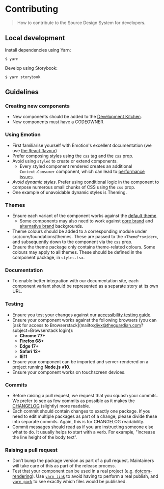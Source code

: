 # Contributing

> How to contribute to the Source Design System for developers.

## Local development

Install dependencies using Yarn:

```shell
$ yarn
```

Develop using Storybook:

```shell
$ yarn storybook
```

## Guidelines

### Creating new components

-   New components should be added to the [Development Kitchen](../packages/@guardian/source-react-components-development-kitchen).
-   New components must have a CODEOWNER.

### Using Emotion

-   First familiarise yourself with Emotion's excellent documentation (we use [the React flavour](https://emotion.sh/docs/introduction#react))
-   Prefer composing styles using the `css` tag and the `css` prop.
-   Avoid using `styled` to create or extend components.
    -   Every styled component rendered creates an additional `Context.Consumer` component, which can lead to [performance issues](https://calendar.perfplanet.com/2019/the-unseen-performance-costs-of-css-in-js-in-react-apps/).
-   <em>Avoid dynamic styles</em>. Prefer using conditional logic in the component to compose numerous small chunks of CSS using the `css` prop.
-   One example of unavoidable dynamic styles is Theming.

### Themes

-   Ensure each variant of the component works against the [default theme](https://www.theguardian.design/2a1e5182b/p/1377a6-themes/b/293ddb).
    -   Some components may also need to work against [core brand](https://www.theguardian.design/2a1e5182b/p/1377a6-themes/b/4893db) and [alternative brand](https://www.theguardian.design/2a1e5182b/p/1377a6-themes/b/21c6cc) backgrounds.
-   Theme colours should be added to a corresponding module under src/core/foundations/themes. These are passed to the `<ThemeProvider>`, and subsequently down to the component via the `css` prop.
-   Ensure the theme package only contains theme-related colours. Some colours may apply to all themes. These should be defined in the component package, in `styles.tsx`.

### Documentation

-   To enable better integration with our documentation site, each component variant should be represented as a separate story at its own URL.

### Testing

-   Ensure you test your changes against our [accessibility testing guide](06-accessibility.md).
-   Ensure your component works against the following browsers (you can [ask for access to Browserstack](mailto:divx@theguardian.com?subject=Browserstack login)):
    -   **Chrome 77+**
    -   **Firefox 68+**
    -   **Edge 17+**
    -   **Safari 12+**
    -   **IE11**
-   Ensure your component can be imported and server-rendered on a project running **Node.js v10**.
-   Ensure your component works on touchscreen devices.

### Commits

-   Before raising a pull request, we request that you squash your commits. We prefer to see as few commits as possible as it makes the [CHANGELOG](https://github.com/guardian/source/blob/main/CHANGELOG.md) (slightly) more readable.
-   Each commit should contain changes to exactly one package. If you need to edit multiple packages as part of a change, please divide these into separate commits. Again, this is for CHANGELOG readability.
-   Commit messages should read as if you are instructing someone else what to do. It usually helps to start with a verb. For example, "Increase the line height of the body text".

### Raising a pull request

-   Don’t bump the package version as part of a pull request. Maintainers will take care of this as part of the release process.
-   Test that your component can be used in a real project (e.g. [dotcom-rendering](https://github.com/guardian/dotcom-rendering)). Use [`yarn link`](https://yarnpkg.com/en/docs/cli/link) to avoid having to perform a real publish, and [`yarn pack`](https://yarnpkg.com/en/docs/cli/pack) to see exactly which files would be published.

